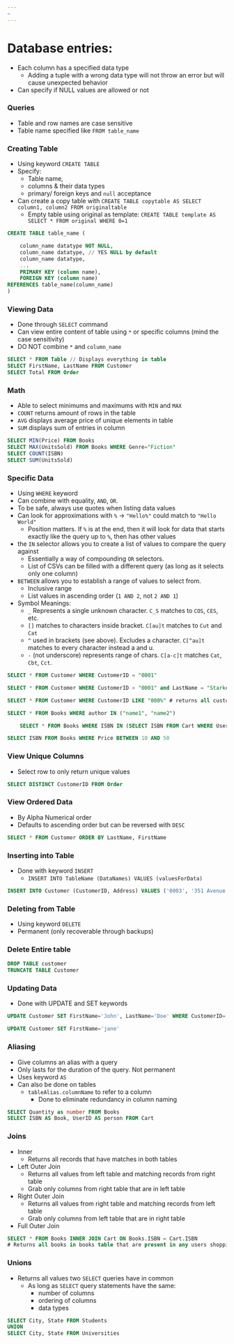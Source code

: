 ```yaml
---
~
---
```

	
 # Database entries:
 - Each column has a specified data type 
	 - Adding a tuple with a wrong data type will not throw an error but will cause unexpected behavior
 - Can specify if NULL values are allowed or not
### Queries 
- Table and row names are case sensitive
- Table name specified like `FROM table_name`

### Creating Table 
- Using keyword `CREATE TABLE`
- Specify:
	- Table name,
	- columns & their data types 
	- primary/ foreign keys and `null` acceptance
- Can create a copy table with `CREATE TABLE copytable AS SELECT column1, column2 FROM originaltable`
	- Empty table using original as template: `CREATE TABLE template AS SELECT * FROM original WHERE 0=1`
```SQL
CREATE TABLE table_name (

	column_name datatype NOT NULL,
	column_name datatype, // YES NULL by default
	column_name datatype,
	...
	PRIMARY KEY (column name),
	FOREIGN KEY (column name)
REFERENCES table_name(column_name)
)
```


### Viewing Data 
- Done through `SELECT` command
- Can view entire content of table using `*` or specific columns (mind the case sensitivity)
- DO NOT combine `*` and `column_name`
```SQL
SELECT * FROM Table // Displays everything in table
SELECT FirstName, LastName FROM Customer 
SELECT Total FROM Order
```
### Math 
- Able to select minimums and maximums with `MIN` and `MAX`
- `COUNT` returns amount of rows in the table
- `AVG` displays average price of unique elements in table 
- `SUM` displays sum of entries in column
```sql
SELECT MIN(Price) FROM Books
SELECT MAX(UnitsSold) FROM Books WHERE Genre="Fiction"
SELECT COUNT(ISBN)
SELECT SUM(UnitsSold)
```

### Specific Data 
- Using `WHERE` keyword
- Can combine with equality, `AND`, `OR`.
- To be safe, always use quotes when listing data values
- Can look for approximations with `%` -> `"Hello%"` could match to `"Hello World"`
	- Position matters. If `%` is at the end, then it will look for data that starts exactly like the query up to `%`, then has other values
- the `IN` selector allows you to create a list of values to compare the query against
	- Essentially a way of compounding `OR` selectors.
	- List of CSVs can be filled with a different query (as long as it selects only one column)
- `BETWEEN` allows you to establish a range of values to select from. 
	- Inclusive range 
	- List values in ascending order (`1 AND 2`, not `2 AND 1`)
- Symbol Meanings:
	- `_` Represents a single unknown character. `C_S` matches to `COS`, `CES`, etc.
	- `[]` matches to characters inside bracket. `C[au]t` matches to `Cut` and `Cat`
	- `^` used in brackets (see above). Excludes a character. `C[^au]t` matches to every character instead a and u.
	- `-` (not underscore) represents range of chars. `C[a-c]t` matches `Cat`, `Cbt`, `Cct`.

```SQL
SELECT * FROM Customer WHERE CustomerID = "0001"

SELECT * FROM Customer WHERE CustomerID > "0001" and LastName = "Starkey"

SELECT * FROM Customer WHERE CustomerID LIKE "000%" # returns all customer IDs that start with 000, like 0001, 00002, etc.

SELECT * FROM Books WHERE author IN ("name1", "name2")

	SELECT * FROM Books WHERE ISBN IN (SELECT ISBN FROM Cart WHERE UserID="1000")

SELECT ISBN FROM Books WHERE Price BETWEEN 10 AND 50

```

### View Unique Columns 
- Select row to only return unique values 

```SQL
SELECT DISTINCT CustomerID FROM Order
```

### View Ordered Data 
- By Alpha Numerical order 
- Defaults to ascending order but can be reversed with `DESC`
```SQL
SELECT * FROM Customer ORDER BY LastName, FirstName
```


### Inserting into Table 
- Done with keyword `INSERT`
	- `INSERT INTO TableName (DataNames) VALUES (valuesForData)`
```SQL
INSERT INTO Customer (CustomerID, Address) VALUES ('0003', '351 Avenue')
```

### Deleting from Table 
- Using keyword `DELETE`
- Permanent (only recoverable through backups)

### Delete Entire table 
```SQL
DROP TABLE customer 
TRUNCATE TABLE Customer
```

### Updating Data 
- Done with UPDATE and SET keywords
```SQL
UPDATE Customer SET FirstName='John', LastName='Doe' WHERE CustomerID='0001'

UPDATE Customer SET FirstName='jane'
```

### Aliasing
- Give columns an alias with a query 
- Only lasts for the duration of the query. Not permanent 
- Uses keyword `AS` 
- Can also be done on tables 
	- `tableAlias.columnName` to refer to a column 
		- Done to eliminate redundancy in column naming 
```SQL 
SELECT Quantity as number FROM Books 
SELECT ISBN AS Book, UserID AS person FROM Cart 
```


### Joins
- Inner
	- Returns all records that have matches in both tables 
- Left Outer Join 
	- Returns all values from left table and matching records from right table 
	- Grab only columns from right table that are in left table
- Right Outer Join 
	- Returns all values from right table and matching records from left table 
	- Grab only columns from left table that are in right table
- Full Outer Join
```SQL
SELECT * FROM Books INNER JOIN Cart ON Books.ISBN = Cart.ISBN
# Returns all books in books table that are present in any users shopping cart
```

### Unions 
- Returns all values two `SELECT` queries have in common 
	- As long as `SELECT` query statements have the same:
		- number of columns
		- ordering of columns 
		- data types 
```SQL
SELECT City, State FROM Students 
UNION 
SELECT City, State FROM Universities
```